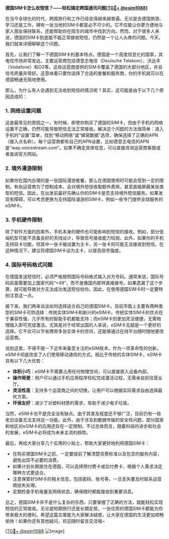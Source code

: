 **德国SIM卡怎么收短信？——轻松搞定跨国通讯问题[[TG💪+ @esim1088](https://t.me/s/esim1088)]**

在当今全球化的时代，跨国旅行和工作已经变得越来越普遍。无论是去德国旅游、学习还是工作，拥有一张当地的SIM卡都是必不可少的。它不仅能让你更方便地与家人朋友保持联系，还能帮助你在陌生的城市中找到方向。然而，对于很多人来说，德国的SIM卡到底能不能正常接收短信，仍然是一个让人头疼的问题。今天，我们就来详细聊聊这个问题。

首先，让我们了解一下德国SIM卡的基本特点。德国是一个高度信息化的国家，其电信市场非常发达，主要运营商包括德意志电信（Deutsche Telekom）、沃达丰（Vodafone）和O2等。这些运营商提供的SIM卡覆盖了德国的大部分地区，并且信号质量非常好。这意味着只要你选择了合适的套餐和服务商，你的手机就可以在德国畅通无阻地使用。

那么，为什么有人会遇到无法收到短信的情况呢？其实，这可能是由于以下几个原因造成的：

### **1. 网络设置问题**
这是最常见的原因之一。有时候，即使你购买了德国的SIM卡，但由于手机的网络设置不正确，仍然可能导致短信无法正常接收。解决这个问题的方法很简单：进入手机的“设置”菜单，找到“移动网络”或“蜂窝数据”选项，确保选择了正确的APN（接入点名称）。每个运营商都有自己的APN设置，比如德意志电信的APN是“wap.voicestream.com”。如果不确定具体信息，可以直接咨询运营商客服或者查阅官方网站。

### **2. 境外漫游限制**
如果你在国内办理的是一张国际漫游套餐，那么在德国使用时可能会受到一定的限制。有些运营商为了控制成本，会对境外短信收取额外费用，甚至直接屏蔽某些类型的短信。因此，在出发前最好先确认你的SIM卡是否支持境外短信服务。如果发现有障碍，可以考虑更换为支持国际漫游的SIM卡，例如一些专门提供全球服务的eSIM卡。

### **3. 手机硬件限制**
除了软件方面的因素外，手机本身的硬件也可能影响到短信的接收。例如，部分低端机型可能不具备良好的天线设计，导致信号接收能力较弱。此外，如果你的手机支持双卡功能，但其中一张卡被设置为主卡，另一张卡则可能无法接收到短信。在这种情况下，建议将德国SIM卡设为主卡，以提高信号强度。

### **4. 国际号码格式问题**
在德国发送短信时，必须严格按照国际号码格式输入对方号码。通常来说，国际号码前面需要加上国家代码“+49”，而不是像国内那样直接拨号。如果遗漏了这个步骤，就可能导致对方无法成功发送短信给你。因此，在使用德国SIM卡时一定要特别注意这一点。

接下来，我们再来谈谈如何选择适合自己的德国SIM卡。目前市面上主要有两种类型的SIM卡可供选择：传统实体SIM卡和新兴的eSIM卡。传统实体SIM卡的优点在于兼容性强，几乎所有的智能手机都能支持；而eSIM卡则更加灵活便捷，无需物理插入即可完成激活。尤其是对于经常出国的人来说，eSIM卡无疑是一个更好的选择。它不仅可以节省携带多张实体卡的空间，还能够通过在线平台随时随地更改运营商。

说到这里，不得不提一下近年来备受关注的eSIM技术。作为一项革命性的创新，eSIM卡彻底改变了人们使用移动通信的方式。相比于传统的实体SIM卡，eSIM卡具有以下几大优势：

- **体积小巧**：eSIM卡不需要占用任何物理空间，可以直接嵌入设备内部。
- **操作简便**：用户可以通过手机应用程序轻松完成激活过程，无需亲自前往营业厅。
- **灵活性高**：支持多个运营商之间的切换，让用户可以根据实际需求自由选择最优方案。
- **环保友好**：减少了对塑料材质的需求，有助于减少电子垃圾。

当然，eSIM卡也不是完全没有缺点。由于其普及程度还不够广泛，目前仍有一些老旧设备无法支持这一功能。此外，由于涉及到数据传输的安全性问题，部分国家和地区对eSIM卡的应用还存在一定限制。不过总体而言，随着科技的进步和社会的发展，eSIM卡必将成为未来主流的趋势。

最后，再给大家分享几个实用的小贴士，帮助大家更好地利用德国SIM卡：

- 在购买德国SIM卡之前，一定要提前了解清楚资费标准以及包含的服务内容，避免出现不必要的消费。
- 如果计划长期居住在德国，可以选择预付费卡或后付费卡，根据个人需求决定哪种方式更适合。
- 注意保管好SIM卡的相关信息，包括密码、账号等，一旦丢失要及时联系运营商挂失处理。
- 定期检查手机电量及网络状态，确保随时都能接收到重要消息。

总之，德国SIM卡并不是什么复杂的东西，只要掌握了正确的方法，就能轻松实现短信的正常接收。无论是短期旅行还是长期定居，一张优质的德国SIM卡都能为你带来极大的便利。希望这篇文章能为大家解决疑惑，让大家在德国的生活更加顺畅愉快！如果你还有其他疑问，欢迎随时留言交流哦~

[[TG💪+ @esim1088](https://t.me/s/esim1088) ![Image](https://i.postimg.cc/4NQfJmqS/Snipaste-2025-05-13-00-14-12.png)]